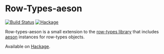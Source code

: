 Row-Types-aeson
=======

[![Build Status](https://github.com/target/row-types/actions/workflows/.github/workflows/ci.yml/badge.svg)](https://github.com/target/row-types/)
[![Hackage](https://img.shields.io/hackage/v/row-types-aeson.svg)](https://hackage.haskell.org/package/row-types)

Row-types-aeson is a small extension to the [row-types library](https://hackage.haskell.org/package/row-types)
that includes [aeson](https://hackage.haskell.org/package/aeson) instances for row-types objects.

Available on [Hackage](https://hackage.haskell.org/package/row-types-aeson).
